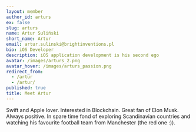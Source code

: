 ```yaml
---
layout: member
author_id: arturs
ex: false
slug: arturs
name: Artur Suliński
short_name: Artur
email: artur.sulinski@brightinventions.pl
bio: iOS Developer
description: iOS application development is his second ego
avatar: /images/arturs_2.png
avatar_hover: /images/arturs_passion.png
redirect_from:
  - /artur
  - /artur/
published: true
title: Meet Artur
---
```


Swift and Apple lover. Interested in Blockchain. Great fan of Elon Musk. Always positive. In spare time fond of exploring Scandinavian countries and watching his favourite football team from Manchester (the red one :)).

